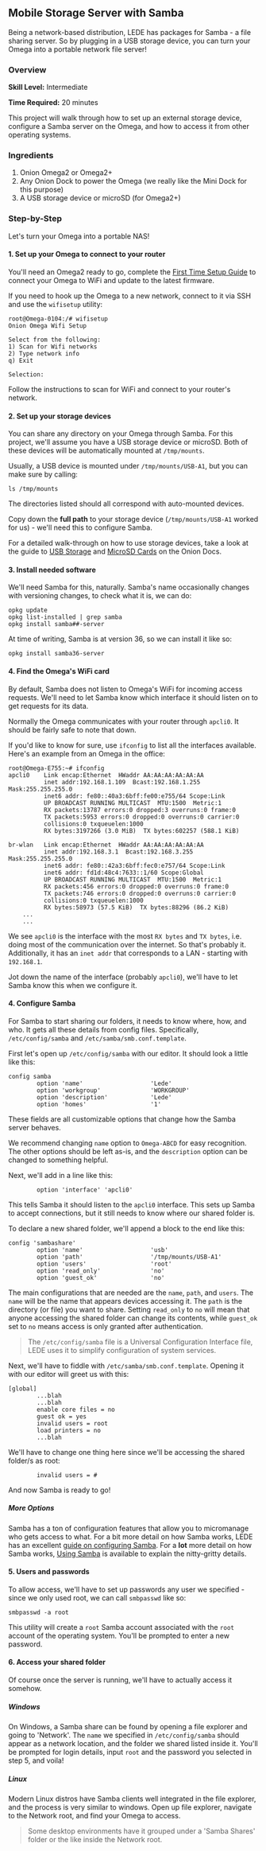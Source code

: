 ## Mobile Storage Server with Samba

Being a network-based distribution, LEDE has packages for Samba - a file sharing server. So by plugging in a USB storage device, you can turn your Omega into a portable network file server!


### Overview

**Skill Level:** Intermediate

**Time Required:** 20 minutes

This project will walk through how to set up an external storage device, configure a Samba server on the Omega, and how to access it from other operating systems.


### Ingredients

1. Onion Omega2 or Omega2+
1. Any Onion Dock to power the Omega (we really like the Mini Dock for this purpose)
1. A USB storage device or microSD (for Omega2+)

### Step-by-Step

Let's turn your Omega into a portable NAS!

#### 1. Set up your Omega to connect to your router

You'll need an Omega2 ready to go, complete the [First Time Setup Guide](https://docs.onion.io/omega2-docs/first-time-setup.html) to connect your Omega to WiFi and update to the latest firmware.

If you need to hook up the Omega to a new network, connect to it via SSH and use the `wifisetup` utility:

```
root@Omega-0104:/# wifisetup
Onion Omega Wifi Setup

Select from the following:
1) Scan for Wifi networks
2) Type network info
q) Exit

Selection:
```

Follow the instructions to scan for WiFi and connect to your router's network.

#### 2. Set up your storage devices

You can share any directory on your Omega through Samba. For this project, we'll assume you have a USB storage device or microSD. Both of these devices will be automatically mounted at `/tmp/mounts`.

Usually, a USB device is mounted under `/tmp/mounts/USB-A1`, but you can make sure by calling:

```
ls /tmp/mounts
```

The directories listed should all correspond with auto-mounted devices.

Copy down the **full path** to your storage device (`/tmp/mounts/USB-A1` worked for us) - we'll need this to configure Samba.

For a detailed walk-through on how to use storage devices, take a look at the guide to [USB Storage](https://docs.onion.io/omega2-docs/usb-storage.html) and [MicroSD Cards](https://docs.onion.io/omega2-docs/using-a-microsd-card.html) on the Onion Docs.


#### 3. Install needed software

We'll need Samba for this, naturally. Samba's name occasionally changes with versioning changes, to check what it is, we can do:

``` 
opkg update
opkg list-installed | grep samba
opkg install samba##-server
```

At time of writing, Samba is at version 36, so we can install it like so:

```
opkg install samba36-server
```

#### 4. Find the Omega's WiFi card

By default, Samba does not listen to Omega's WiFi for incoming access requests. We'll need to let Samba know which interface it should listen on to get requests for its data.

Normally the Omega communicates with your router through `apcli0`. It should be fairly safe to note that down.

If you'd like to know for sure, use `ifconfig` to list all the interfaces available. Here's an example from an Omega in the office:

```
root@Omega-E755:~# ifconfig
apcli0    Link encap:Ethernet  HWaddr AA:AA:AA:AA:AA:AA
          inet addr:192.168.1.109  Bcast:192.168.1.255  Mask:255.255.255.0
          inet6 addr: fe80::40a3:6bff:fe00:e755/64 Scope:Link
          UP BROADCAST RUNNING MULTICAST  MTU:1500  Metric:1
          RX packets:13787 errors:0 dropped:3 overruns:0 frame:0
          TX packets:5953 errors:0 dropped:0 overruns:0 carrier:0
          collisions:0 txqueuelen:1000 
          RX bytes:3197266 (3.0 MiB)  TX bytes:602257 (588.1 KiB)

br-wlan   Link encap:Ethernet  HWaddr AA:AA:AA:AA:AA:AA
          inet addr:192.168.3.1  Bcast:192.168.3.255  Mask:255.255.255.0
          inet6 addr: fe80::42a3:6bff:fec0:e757/64 Scope:Link
          inet6 addr: fd1d:48c4:7633::1/60 Scope:Global
          UP BROADCAST RUNNING MULTICAST  MTU:1500  Metric:1
          RX packets:456 errors:0 dropped:0 overruns:0 frame:0
          TX packets:746 errors:0 dropped:0 overruns:0 carrier:0
          collisions:0 txqueuelen:1000 
          RX bytes:58973 (57.5 KiB)  TX bytes:88296 (86.2 KiB)
    ...
    ...
```

We see `apcli0` is the interface with the most `RX bytes` and `TX bytes`, i.e. doing most of the communication over the internet. So that's probably it. Additionally, it has an `inet addr` that corresponds to a LAN - starting with `192.168.1`.

Jot down the name of the interface (probably `apcli0`), we'll have to let Samba know this when we configure it.

#### 4. Configure Samba

For Samba to start sharing our folders, it needs to know where, how, and who. It gets all these details from config files. Specifically, `/etc/config/samba` and `/etc/samba/smb.conf.template`.

First let's open up `/etc/config/samba` with our editor. It should look a little like this:

```
config samba
        option 'name'                   'Lede'
        option 'workgroup'              'WORKGROUP'
        option 'description'            'Lede'
        option 'homes'                  '1'
```

These fields are all customizable options that change how the Samba server behaves. 

We recommend changing `name` option to `Omega-ABCD` for easy recognition. The other options should be left as-is, and the `description` option can be changed to something helpful.

Next, we'll add in a line like this:

``` 
        option 'interface' 'apcli0'
```

This tells Samba it should listen to the `apcli0` interface. This sets up Samba to accept connections, but it still needs to know where our shared folder is.

To declare a new shared folder, we'll append a block to the end like this:

```
config 'sambashare'
        option 'name'                   'usb'
        option 'path'                   '/tmp/mounts/USB-A1'
        option 'users'                  'root'
        option 'read_only'              'no'
        option 'guest_ok'               'no'
```

The main configurations that are needed are the `name`, `path`, and `users`. The `name` will be the name that appears devices accessing it. The `path` is the directory (or file) you want to share. Setting `read_only` to `no` will mean that anyone accessing the shared folder can change its contents, while `guest_ok` set to `no` means access is only granted after authentication.

>The `/etc/config/samba` file is a Universal Configuration Interface file, LEDE uses it to simplify configuration of system services.

Next, we'll have to fiddle with `/etc/samba/smb.conf.template`. Opening it with our editor will greet us with this:

```
[global]
        ...blah
        ...blah
        enable core files = no
        guest ok = yes
        invalid users = root
        load printers = no
        ...blah
```

We'll have to change one thing here since we'll be accessing the shared folder/s as root:

```
        invalid users = #
```

And now Samba is ready to go!

##### More Options

Samba has a ton of configuration features that allow you to micromanage who gets access to what. For a bit more detail on how Samba works, LEDE has an excellent [guide on configuring Samba](https://lede-project.org/docs/user-guide/samba_configuration). For a **lot** more detail on how Samba works, [Using Samba](https://www.samba.org/samba/docs/using_samba/toc.html) is available to explain the nitty-gritty details.


#### 5. Users and passwords

To allow access, we'll have to set up passwords any user we specified - since we only used root, we can call `smbpasswd` like so:

``` 
smbpasswd -a root
```

This utility will create a `root` Samba account associated with the `root` account of the operating system. You'll be prompted to enter a new password. 

#### 6. Access your shared folder

Of course once the server is running, we'll have to actually access it somehow.

##### Windows

On Windows, a Samba share can be found by opening a file explorer and going to 'Network'. The `name` we specified in `/etc/config/samba` should appear as a network location, and the folder we shared listed inside it. You'll be prompted for login details, input `root` and the password you selected in step 5, and voila!

##### Linux

Modern Linux distros have Samba clients well integrated in the file explorer, and the process is very similar to windows. Open up file explorer, navigate to the Network root, and find your Omega to access. 

>Some desktop environments have it grouped under a 'Samba Shares' folder or the like inside the Network root.


<!-- ##### OSX -->

